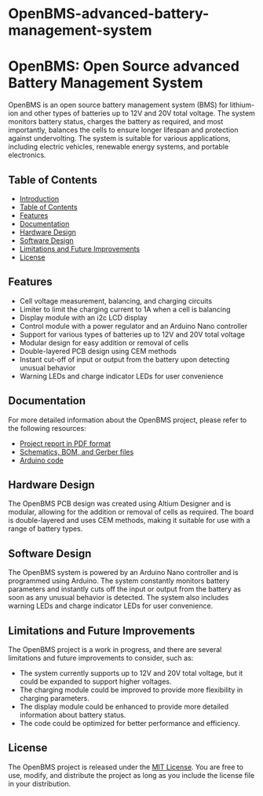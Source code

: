 # OpenBMS-advanced-battery-management-system

# OpenBMS: Open Source advanced Battery Management System

OpenBMS is an open source battery management system (BMS) for lithium-ion and other types of batteries up to 12V and 20V total voltage. The system monitors battery status, charges the battery as required, and most importantly, balances the cells to ensure longer lifespan and protection against undervolting. The system is suitable for various applications, including electric vehicles, renewable energy systems, and portable electronics.

## Table of Contents

- [Introduction](#openbms-open-source-battery-management-system)
- [Table of Contents](#table-of-contents)
- [Features](#features)
- [Documentation](#documentation)
- [Hardware Design](#hardware-design)
- [Software Design](#software-design)
- [Limitations and Future Improvements](#limitations-and-future-improvements)
- [License](#license)

## Features

- Cell voltage measurement, balancing, and charging circuits
- Limiter to limit the charging current to 1A when a cell is balancing
- Display module with an i2c LCD display
- Control module with a power regulator and an Arduino Nano controller
- Support for various types of batteries up to 12V and 20V total voltage
- Modular design for easy addition or removal of cells
- Double-layered PCB design using CEM methods
- Instant cut-off of input or output from the battery upon detecting unusual behavior
- Warning LEDs and charge indicator LEDs for user convenience

## Documentation

For more detailed information about the OpenBMS project, please refer to the following resources:

- [Project report in PDF format](https://github.com/kayoumdjedidi/OpenBMS-advanced-battery-management-system/blob/main/Documents/Report.pdf)
- [Schematics, BOM, and Gerber files](https://github.com/kayoumdjedidi/OpenBMS-advanced-battery-management-system/tree/main/Hardware/PCB)
- [Arduino code](https://github.com/kayoumdjedidi/OpenBMS-advanced-battery-management-system/tree/main/Software/Arduino)

## Hardware Design

The OpenBMS PCB design was created using Altium Designer and is modular, allowing for the addition or removal of cells as required. The board is double-layered and uses CEM methods, making it suitable for use with a range of battery types.

## Software Design

The OpenBMS system is powered by an Arduino Nano controller and is programmed using Arduino. The system constantly monitors battery parameters and instantly cuts off the input or output from the battery as soon as any unusual behavior is detected. The system also includes warning LEDs and charge indicator LEDs for user convenience.

## Limitations and Future Improvements

The OpenBMS project is a work in progress, and there are several limitations and future improvements to consider, such as:

- The system currently supports up to 12V and 20V total voltage, but it could be expanded to support higher voltages.
- The charging module could be improved to provide more flexibility in charging parameters.
- The display module could be enhanced to provide more detailed information about battery status.
- The code could be optimized for better performance and efficiency.

## License

The OpenBMS project is released under the [MIT License](https://github.com/kayoumdjedidi/OpenBMS-advanced-battery-management-system/blob/main/LICENSE). You are free to use, modify, and distribute the project as long as you include the license file in your distribution.

